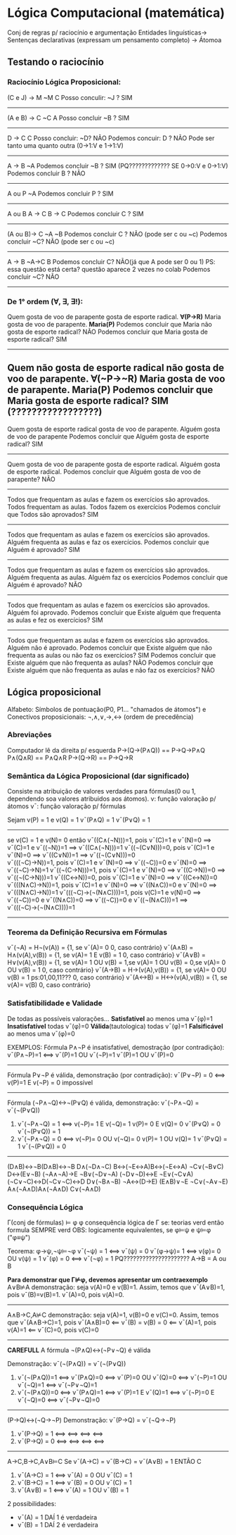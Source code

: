 # Lógica Computacional (matemática)

Conj de regras p/ raciocínio e argumentação
Entidades linguísticas-> Sentenças declarativas (expressam um pensamento completo) -> Átomoa

## Testando o raciocínio
### Raciocínio Lógica Proposicional:
  (C e J) -> M
  ~M
  C
  Posso conculir: ~J ? SIM
  
-------------------------------------------------------------------------------  
  (A e B) -> C
  ~C
  A
  Posso concluir ~B ? SIM

-------------------------------------------------------------------------------  
  D -> C
  C 
  Posso concluir: ~D? NÃO
  Podemos concuir: D ? NÃO
  Pode ser tanto uma quanto outra (0->1:V e 1->1:V)

---------------------------------------------------
A -> B
~A
Podemos concluir ~B ? SIM (PQ????????????? SE 0->0:V e 0->1:V)
Podemos concluir B ? NÃO

----------------------------------------------------
A ou P
~A
Podemos concluir P ? SIM

------------------------------------------------
A ou B
A -> C
B -> C
Podemos concluir C ? SIM

--------------------------------------------------------
(A ou B)-> C
~A
~B
Podemos concluir C ? NÃO (pode ser c ou ~c)
Podemos concluir  ~C? NÃO (pode ser c ou ~c)

--------------------------------------------------
A -> B
~A->C
B
Podemos concluir  C? NÃO(já que A pode ser 0 ou 1) PS: essa questão está certa? questão aparece 2 vezes no colab
Podemos concluir  ~C? NÃO

------------------------------------------------------
### De 1° ordem (∀, ∃, ∃!):
Quem gosta de voo de parapente gosta de esporte radical. **∀(P->R)**
Maria gosta de voo de parapente.                         **Maria(P)**
Podemos concluir que Maria não gosta de esporte radical? NÃO
Podemos concluir que Maria gosta de esporte radical? SIM

------------------------------------------------------------
Quem não gosta de esporte radical não gosta de voo de parapente. **∀(~P->~R)**
Maria gosta de voo de parapente.                                 **Maria(P)**
Podemos concluir que Maria gosta de esporte radical? SIM (?????????????????)
--------------------------------------------------
Quem gosta de esporte radical gosta de voo de parapente.
Alguém gosta de voo de parapente
Podemos concluir que Alguém gosta de esporte radical? SIM

-----------------------------------------------
Quem gosta de voo de parapente gosta de esporte radical. 
Alguém gosta de esporte radical. 
Podemos concluir que Alguém gosta de voo de parapente? NÃO

---------------------------------------------------------------
Todos que frequentam as aulas e fazem os exercícios são aprovados.
Todos frequentam as aulas.
Todos fazem os exercícios
Podemos concluir que Todos são aprovados? SIM

-----------------
Todos que frequentam as aulas e fazem os exercícios são aprovados.
Alguém frequenta as aulas e faz os exercícios.
Podemos concluir que Alguém é aprovado? SIM

---------------------------
Todos que frequentam as aulas e fazem os exercícios são aprovados.
Alguém frequenta as aulas.
Alguém faz os exercícios
Podemos concluir que Alguém é aprovado? NÃO

---------------------------
Todos que frequentam as aulas e fazem os exercícios são aprovados.
Alguém foi aprovado.
Podemos concluir que Existe alguém que frequenta as aulas e fez os exercícios? SIM

--------------------------------
Todos que frequentam as aulas e fazem os exercícios são aprovados.
Alguém não é aprovado.
Podemos concluir que Existe alguém que não frequenta as aulas ou não faz os exercícios? SIM
Podemos concluir que Existe alguém que não frequenta as aulas? NÃO
Podemos concluir que Existe alguém que não frequenta as aulas e não faz os exercícios? NÃO 

## Lógica proposicional
Alfabeto: Símbolos de pontuação(P0, P1... "chamados de átomos") e Conectivos proposicionais: ¬,∧,∨,→,↔ (ordem de precedência)

### Abreviações

Computador lê da direita p/ esquerda
P->(Q->(P∧Q)) == P->Q->P∧Q
P∧(Q∧R) == P∧Q∧R 
P→(Q→R) == P→Q→R 

### Semântica da Lógica Proposicional (dar significado)
Consiste na atribuição de valores verdades para fórmulas(0 ou 1, dependendo soa valores atribuidos aos átomos).
v: função valoração p/ átomos
v¯: função valoração p/ fórmulas

Sejam v(P) = 1 e v(Q) = 1
  v¯(P∧Q) = 1
  v¯(P∨Q) = 1

------------------------------------------
se v(C) = 1 e v(N)= 0 então 
  v¯((C∧(¬N)))=1, pois v¯(C)=1 e v¯(N)=0 ⟹ v¯(C)=1 e v¯((¬N))=1 ⟹ v¯((C∧(¬N)))=1
  v¯((¬(C∨N)))=0, pois v¯(C)=1 e v¯(N)=0 ⟹ v¯((C∨N))=1 ⟹ v¯((¬(C∨N)))=0  
  v¯(((¬C)→N))=1, pois v¯(C)=1 e v¯(N)=0 ⟹ v¯((¬C))=0 e v¯(N)=0 ⟹ v¯((¬C)→N)=1
  v¯((¬(C→N)))=1, pois v¯(C)=1 e v¯(N)=0 ⟹ v¯((C→N))=0 ⟹ v¯((¬(C→N)))=1
  v¯((C↔N))=0, pois v¯(C)=1 e v¯(N)=0 ⟹ v¯((C↔N))=0
  v¯(((N∧C)→N))=1, pois v¯(C)=1 e v¯(N)=0 ⟹ v¯((N∧C))=0 e v¯(N)=0 ⟹ v¯(((N∧C)→N))=1
  v¯(((¬C)→(¬(N∧C))))=1, pois v(C)=1 e v(N)=0 ⟹ v¯((¬C))=0 e v¯((N∧C))=0 ⟹ v¯((¬C))=0 e v¯((¬(N∧C)))=1 ⟹ v¯(((¬C)→(¬(N∧C))))=1
  
----------------------------------------------
### Teorema da Definição Recursiva em Fórmulas
v¯(¬A) = H¬(v(A))           = {1, se v¯(A)= 0
                            0, caso contrário}
v¯(A∧B) = H∧(v(A),v(B))     = {1, se v(A)= 1 E v(B) = 1
                            0, caso contrário}
v¯(A∨B) = H∨(v(A),v(B))     = {1, se v(A)= 1 OU v(B) = 1,se v(A)= 1 OU v(B) = 0,se v(A)= 0 OU v(B) = 1
                            0, caso contrário}
v¯(A->B) = H->(v(A),v(B))   = {1, se v(A)= 0 OU v(B) = 1  ps:01,00,11???
                            0, caso contrário}
v¯(A<->B) = H<->(v(A),v(B)) = {1, se v(A)= v(B)
                            0, caso contrário}
                            
### Satisfatibilidade e Validade
De todas as possíveis valorações... 
  **Satisfatível** ao menos uma v¯(φ)=1
  **Insatisfatível** todas v¯(φ)=0
  **Válida**(tautologica) todas v¯(φ)=1
  **Falsificável** ao menos uma v¯(φ)=0

EXEMPLOS:
Fórmula P∧¬P é insatisfatível, demostração (por contradição):
v¯(P∧¬P)=1 ⟺ v¯(P)=1 OU v¯(¬P)=1
               v¯(P)=1 OU v¯(P)=0
               
-------------------------------------
Fórmula P∨¬P é válida, demonstração (por contradição):
v¯(P∨¬P) = 0 ⟺ v(P)=1 E v(¬P) = 0 impossível

-------------------------------------
Fórmula (¬P∧¬Q)<->¬(P∨Q) é válida, demonstração:
v¯(¬P∧¬Q) = v¯(¬(P∨Q))
1. v¯(¬P∧¬Q) = 1 ⟺ v(¬P)= 1 E v(¬Q)= 1
                    v(P)= 0  E  v(Q)= 0
                    v¯(P∨Q) = 0
                    v¯(¬(P∨Q)) = 1
2. v¯(¬P∧¬Q) = 0 ⟺ v(¬P)= 0 OU v(¬Q)= 0
                     v(P)= 1 OU v(Q)= 1
                     v¯(P∨Q) = 1
                     v¯(¬(P∨Q)) = 0

-------------------------------------
(D∧B)↔¬B(D∧B)↔¬B
D∧(¬D∧¬C)
B↔(¬E↔A)B↔(¬E↔A)
¬C∨(¬B∨C)
D↔(E∨¬B)
(¬A∧¬A)→E
¬B∨(¬D∨¬A)
(¬D∨¬D)↔E
¬E∨(¬C∨A)
(¬C∨¬C)↔D(¬C∨¬C)↔D
D∨(¬B∧¬B)
¬A↔(D→E)
(E∧B)∨¬E
¬C∨(¬A∨¬E)
A∧(¬A∧D)A∧(¬A∧D)
C∨(¬A∧D)

### Consequência Lógica
Γ(conj de fórmulas) ⊨ φ
φ consequência lógica de Γ se: teorias verd então formula SEMPRE verd
OBS: logicamente equivalentes, se φ⊨ψ e ψ⊨φ ("φ≡ψ")

Teorema: φ→ψ,¬ψ⊨¬φ
v¯(¬ψ) = 1 ⟺ v¯(ψ) = 0
v¯(φ→ψ)= 1  ⟺ v(φ)= 0 OU v(ψ) = 1
v¯(φ) = 0 ⟺ v¯(¬φ) = 1
PQ????????????????????? A->B = A ou B
 
**Para demonstrar que Γ⊭φ, devemos apresentar um contraexemplo**
A∨B⊭A
demonstração: seja v(A)=0 e v(B)=1. Assim, temos que
        v¯(A∨B)=1, pois v¯(B)=v(B)=1.
        v¯(A)=0, pois v(A)=0.

---------------------------------------------
A∧B→C,A⊭C
demonstração: seja v(A)=1, v(B)=0 e v(C)=0. Assim, temos que 
v¯(A∧B→C)=1, pois v¯(A∧B)=0 ⟸ v¯(B) = v(B) = 0 ⟸ v¯(A)=1, pois v(A)=1 ⟸ v¯(C)=0, pois v(C)=0

-----------------------------------------------
**CAREFULL**
A fórmula ¬(P∧Q)↔(¬P∨¬Q) é válida

Demonstração: v¯(¬(P∧Q)) = v¯(¬(P∨Q))
1. v¯(¬(P∧Q))=1 ⟺ v¯(P∧Q)=0
                ⟺ v¯(P)=0 OU v¯(Q)=0
                ⟺ v¯(¬P)=1 OU v¯(¬Q)=1
                ⟺ v¯(¬P∨¬Q)=1
2. v¯(¬(P∧Q))=0 ⟺ v¯(P∧Q)=1
                ⟺ v¯(P)=1 E v¯(Q)=1
                ⟺ v¯(¬P)=0 E v¯(¬Q)=0
                ⟺ v¯(¬P∨¬Q)=0
                
------------------------------------------                
(P→Q)↔(¬Q→¬P)
Demonstração: v¯(P→Q) = v¯(¬Q→¬P) 
1. v¯(P→Q) = 1 ⟺ 
               ⟺ 
               ⟺ 
               ⟺ 
2. v¯(P→Q) = 0 ⟺ 
               ⟺ 
               ⟺ 
               ⟺ 

-----------------------------------------
A→C,B→C,A∨B⊨C
Se v¯(A→C) = v¯(B→C) = v¯(A∨B) = 1 ENTÃO C
1. v¯(A→C) = 1 ⟺ v¯(A) = 0 OU v¯(C) = 1
2. v¯(B→C) = 1 ⟺ v¯(B) = 0 OU v¯(C) = 1
3. v¯(A∨B) = 1 ⟺ v¯(A) = 1 OU v¯(B) = 1

2 possibilidades:
* v¯(A) = 1 DAÍ 1 é verdadeira
* v¯(B) = 1 DAÍ 2 é verdadeira

